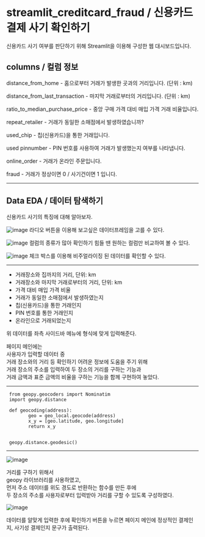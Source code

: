 # streamlit_creditcard_fraud / 신용카드 결제 사기 확인하기

신용카드 사기 여부를 판단하기 위해 
Streamlit을 이용해 구성한 웹 대시보드입니다.


## columns / 컬럼 정보

distance_from_home - 홈으로부터 거래가 발생한 곳과의 거리입니다. (단위 : km)

distance_from_last_transaction - 마지막 거래로부터의 거리입니다. (단위 : km)

ratio_to_median_purchase_price - 중앙 구매 가격 대비 매입 가격 거래 비율입니다.

repeat_retailer - 거래가 동일한 소매점에서 발생하였습니까?

used_chip - 칩(신용카드)을 통한 거래입니다.
     
used pinnumber - PIN 번호를 사용하여 거래가 발생했는지 여부를 나타냅니다.

online_order - 거래가 온라인 주문입니다.

fraud - 거래가 정상이면 0 / 사기건이면 1 입니다.

------------------------------------------------------

## Data EDA / 데이터 탐색하기
신용카드 사기의 특징에 대해 알아보자.

![image](https://user-images.githubusercontent.com/105832386/172541014-e027b46d-b0e2-4925-bb64-c4f15b002488.png)
라디오 버튼을 이용해 보고싶은 데이터프레임을 고를 수 있다.

![image](https://user-images.githubusercontent.com/105832386/172541173-87dfddfa-797e-41e9-8776-35a1842d1934.png)
컬럼의 종류가 많아 확인하기 힘들 땐 원하는 컬럼만 비교하여 볼 수 있다.

![image](https://user-images.githubusercontent.com/105832386/172541262-a602e2f8-95fa-4d8b-bd8f-f3ca61fd98a9.png)
체크 박스를 이용해 비주얼라이징 된 데이터를 확인할 수 있다. 

-------------------------------------------------------

- 거래장소와 집까지의 거리, 단위: km
- 거래장소와 마지막 거래로부터의 거리, 단위: km
- 가격 대비 매입 가격 비율
- 거래가 동일한 소매점에서 발생하였는지
- 칩(신용카드)을 통한 거래인지
- PIN 번호를 통한 거래인지
- 온라인으로 거래되었는지 

위 데이터를 좌측 사이드바 메뉴에 형식에 맞게 입력해준다.



페이지 메인에는    
사용자가 입력할 데이터 중       
거래 장소와의 거리 등 확인하기 어려운 정보에 도움을 주기 위해    
거래 장소의 주소를 입력하여 두 장소의 거리를 구하는 기능과     
거래 금액과 표준 금액의 비율을 구하는 기능을 함께 구현하여 놓았다.    

***
     from geopy.geocoders import Nominatim
     import geopy.distance

     def geocoding(address):
            geo = geo_local.geocode(address)
            x_y = [geo.latitude, geo.longitude]
            return x_y
     
     
     geopy.distance.geodesic()
***

![image](https://user-images.githubusercontent.com/105832386/172540786-9628be34-de6a-46d3-83bb-9ca405c7498b.png)


거리를 구하기 위해서   
geopy 라이브러리를 사용하였고,   
먼저 주소 데이터를 위도 경도로 반환하는 함수를 만든 후에   
두 장소의 주소를 사용자로부터 입력받아 거리를 구할 수 있도록 구성하였다.   


![image](https://user-images.githubusercontent.com/105832386/172540713-66a62ad7-895f-4907-a53d-39b967606cae.png)

데이터를 알맞게 입력한 후에 확인하기 버튼을 누르면 페이지 메인에 정상적인 결제인지, 사기성 결제인지 문구가 출력된다.
